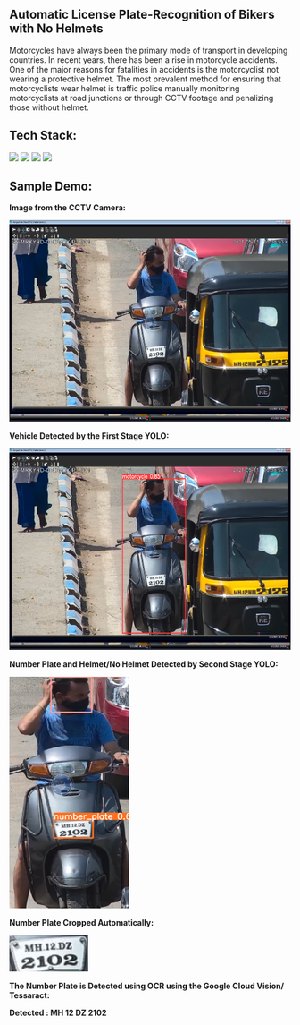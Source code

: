 <div>

 ## Automatic License Plate-Recognition of Bikers with No Helmets

Motorcycles have always been the primary mode of transport in developing countries. In recent years, there has been a rise in motorcycle accidents. One of the major reasons for fatalities in accidents is the motorcyclist not wearing a protective helmet. The most prevalent method for ensuring that motorcyclists wear helmet is traffic police manually monitoring motorcyclists at road junctions or through CCTV footage and penalizing those without helmet.

## Tech Stack:
[![](https://img.shields.io/badge/Made_with-Python-red?style=for-the-badge&logo=python)](https://www.python.org/)
[![](https://img.shields.io/badge/Made_with-TensorFlow-red?style=for-the-badge&logo=TensorFlow)](https://www.tensorflow.org/)
[![](https://img.shields.io/badge/Made_with-YOLOv5-red?style=for-the-badge&logo=)](https://github.com/ultralytics/yolov5)
[![](https://img.shields.io/badge/Made_with-Keras-red?style=for-the-badge&logo=Keras)](https://www.keras.io/)

## Sample Demo:

**Image from the CCTV Camera:**

 <img src="Assets/49_train.png" width=640px height=360px/>

**Vehicle Detected by the First Stage YOLO:**

 <img src="Assets/49.png" width=640px height=360px/>
 
**Number Plate and Helmet/No Helmet Detected by Second Stage YOLO:**

 <img src="Assets/img_0.png" width=214x height=414px/>

**Number Plate Cropped Automatically:**
 
 <img src="helpers/number_plates/plate_0.png" width=141x height=65px/>
 
 
**The Number Plate is Detected using OCR using the Google Cloud Vision/ Tessaract:**
 
 **Detected : MH 12 DZ 2102**
 
</div>

